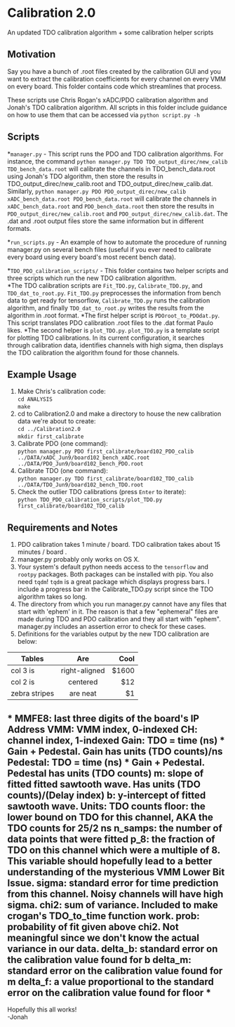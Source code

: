 # Calibration 2.0 #
An updated TDO calibration algorithm + some calibration helper scripts


## Motivation
Say you have a bunch of .root files created by the calibration GUI and you 
want to extract the calibration coefficients for every channel on every VMM on every board. This folder contains code which streamlines that process. 

These scripts use Chris Rogan's xADC/PDO calibration algorithm and Jonah's TDO calibration algorithm. All scripts in this folder include guidance on how to use them that can be accessed via `python script.py -h`

## Scripts
*`manager.py` - This script runs the PDO and TDO calibration algorithms. For instance, the command `python manager.py TDO TDO_output_direc/new_calib TDO_bench_data.root` will calibrate the channels in TDO_bench_data.root using Jonah's TDO algorithm, then store the results in TDO_output_direc/new_calib.root and TDO_output_direc/new_calib.dat. Similarly, `python manager.py PDO PDO_output_direc/new_calib xADC_bench_data.root PDO_bench_data.root` will calibrate the channels in `xADC_bench_data.root` and `PDO_bench_data.root` then store the results in `PDO_output_direc/new_calib.root` and `PDO_output_direc/new_calib.dat`. The .dat and .root output files store the same information but in different formats.

*`run_scripts.py` - An example of how to automate the procedure of running manager.py on several bench files (useful if you ever need to calibrate every board using every board's most recent bench data).

*`TDO_PDO_calibration_scripts/` - This folder contains two helper scripts and three scripts which run the new TDO calibration algorithm.  
  *The TDO calibration scripts are `Fit_TDO.py`, `Calibrate_TDO.py`, and `TDO_dat_to_root.py`. `Fit_TDO.py` preprocesses the information from bench data to get ready for tensorflow, `Calibrate_TDO.py` runs the calibration algorithm, and finally `TDO_dat_to_root.py` writes the results from the algorithm in .root format.
  *The first helper script is `PDOroot_to_PDOdat.py`. This script translates PDO calibration .root files to the .dat format Paulo likes. 
  *The second helper is `plot_TDO.py`. `plot_TDO.py` is a template script for plotting TDO calibrations. In its current configuration, it searches through calibration data, identifies channels with high sigma, then displays the TDO calibration the algorithm found for those channels.

## Example Usage
1. Make Chris's calibration code:   
`cd ANALYSIS`  
`make`  
2. cd to Calibration2.0 and make a directory to house the new calibration data we're about to create:   
`cd ../Calibration2.0`  
`mkdir first_calibrate`  
3. Calibrate PDO (one command):  
`python manager.py PDO first_calibrate/board102_PDO_calib ../DATA/xADC_Jun9/board102_bench_xADC.root ../DATA/PDO_Jun9/board102_bench_PDO.root`  
4. Calibrate TDO (one command):   
`python manager.py TDO first_calibrate/board102_TDO_calib ../DATA/TDO_Jun9/board102_bench_TDO.root`  
5. Check the outlier TDO calibrations (press `Enter` to iterate):  
`python TDO_PDO_calibration_scripts/plot_TDO.py first_calibrate/board102_TDO_calib`  

## Requirements and Notes
1. PDO calibration takes 1 minute / board. TDO calibration takes about 15 minutes / board .
2. manager.py probably only works on OS X. 
3. Your system's default python needs access to the `tensorflow` and `rootpy` packages. Both packages can be installed with pip. You also need `tqdm`! `tqdm` is a great package which displays progress bars. I include a progress bar in the Calibrate_TDO.py script since the TDO algorithm takes so long.
4. The directory from which you run manager.py cannot have any files that start with 'ephem' in it. The reason is that a few "ephemeral" files are made during TDO and PDO calibration and they all start with "ephem". manager.py includes an assertion error to check for these cases.
5. Definitions for the variables output by the new TDO calibration are below:  


| Tables        | Are           | Cool  |
| ------------- |:-------------:| -----:|
| col 3 is      | right-aligned | $1600 |
| col 2 is      | centered      |   $12 |
| zebra stripes | are neat      |    $1 |

\*
    MMFE8:    last three digits of the board's IP Address
    VMM:      VMM index, 0-indexed
    CH:       channel index, 1-indexed
    Gain:     TDO = time (ns) * Gain + Pedestal. Gain has units (TDO counts)/ns
    Pedestal: TDO = time (ns) * Gain + Pedestal. Pedestal has units (TDO counts)
    m:        slope of fitted fitted sawtooth wave. Has units (TDO counts)/(Delay index)
    b:        y-intercept of fitted sawtooth wave. Units: TDO counts
    floor:    the lower bound on TDO for this channel, AKA the TDO counts for 25/2 ns
    n_samps:  the number of data points that were fitted
    p_8:      the fraction of TDO on this channel which were a multiple of 8. 
              This variable should hopefully lead to a better understanding of
              the mysterious VMM Lower Bit Issue.
    sigma:    standard error for time prediction from this channel. Noisy channels
              will have high sigma.
    chi2:     sum of variance. Included to make crogan's TDO_to_time function work.
    prob:     probability of fit given above chi2. Not meaningful since we don't know
              the actual variance in our data.
    delta_b:  standard error on the calibration value found for b
    delta_m:  standard error on the calibration value found for m
    delta_f:  a value proportional to the standard error on the calibration value found for floor
\*
---

Hopefully this all works!  
-Jonah
